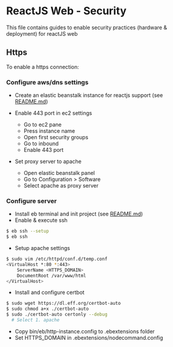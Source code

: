 # ReactJS Web - Security

This file contains guides to enable security practices (hardware & deployment) for reactJS web

## Https

To enable a https connection:

### Configure aws/dns settings

-   Create an elastic beanstalk instance for reactjs support (see [README.md](../README.md))   

-   Enable 443 port in ec2 settings
    -   Go to ec2 pane 
    -   Press instance name
    -   Open first security groups
    -   Go to inbound
    -   Enable 443 port

-   Set proxy server to apache
    -   Open elastic beanstalk panel
    -   Go to Configuration > Software
    -   Select apache as proxy server

### Configure server

-   Install eb terminal and init project (see [README.md](../README.md))
-   Enable & execute ssh

```bash
$ eb ssh --setup
$ eb ssh
```

-   Setup apache settings

```bash
$ sudo vim /etc/httpd/conf.d/temp.conf
<VirtualHost *:80 *:443>
	ServerName <HTTPS_DOMAIN>
	DocumentRoot /var/www/html
</VirtualHost>
```

-   Install and configure certbot

```bash
$ sudo wget https://dl.eff.org/certbot-auto
$ sudo chmod a+x ./certbot-auto
$ sudo ./certbot-auto certonly --debug
  # Select 1. apache
```

-   Copy bin/eb/http-instance.config to .ebextensions folder
-   Set HTTPS_DOMAIN in .ebextensions/nodecommand.config